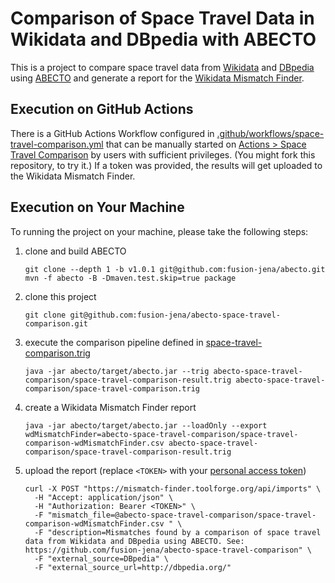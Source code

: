 # Comparison of Space Travel Data in Wikidata and DBpedia with ABECTO

This is a project to compare space travel data from [Wikidata](https://www.wikidata.org) and [DBpedia](https://www.dbpedia.org) using [ABECTO](https://github.com/fusion-jena/abecto) and generate a report for the [Wikidata Mismatch Finder](https://www.wikidata.org/wiki/Wikidata:Mismatch_Finder).

## Execution on GitHub Actions

There is a GitHub Actions Workflow configured in [.github/workflows/space-travel-comparison.yml](.github/workflows/space-travel-comparison.yml) that can be manually started on [Actions > Space Travel Comparison](https://github.com/fusion-jena/abecto-space-travel-comparison/actions/workflows/space-travel-comparison.yml) by users with sufficient privileges. (You might fork this repository, to try it.) If a token was provided, the results will get uploaded to the Wikidata Mismatch Finder.

## Execution on Your Machine

To running the project on your machine, please take the following steps:

1. clone and build ABECTO

	```
	git clone --depth 1 -b v1.0.1 git@github.com:fusion-jena/abecto.git
	mvn -f abecto -B -Dmaven.test.skip=true package
	```

2. clone this project

	```
	git clone git@github.com:fusion-jena/abecto-space-travel-comparison.git
	```

3. execute the comparison pipeline defined in [space-travel-comparison.trig](space-travel-comparison.trig)

	```
	java -jar abecto/target/abecto.jar --trig abecto-space-travel-comparison/space-travel-comparison-result.trig abecto-space-travel-comparison/space-travel-comparison.trig
	```

4. create a Wikidata Mismatch Finder report

	```
	java -jar abecto/target/abecto.jar --loadOnly --export wdMismatchFinder=abecto-space-travel-comparison/space-travel-comparison-wdMismatchFinder.csv abecto-space-travel-comparison/space-travel-comparison-result.trig
	```

5. upload the report (replace `<TOKEN>` with your [personal access token](https://github.com/wmde/wikidata-mismatch-finder/blob/main/docs/UserGuide.md#obtaining-an-api-access-token-))

	```
	curl -X POST "https://mismatch-finder.toolforge.org/api/imports" \
	  -H "Accept: application/json" \
	  -H "Authorization: Bearer <TOKEN>" \
	  -F "mismatch_file=@abecto-space-travel-comparison/space-travel-comparison-wdMismatchFinder.csv " \
	  -F "description=Mismatches found by a comparison of space travel data from Wikidata and DBpedia using ABECTO. See: https://github.com/fusion-jena/abecto-space-travel-comparison" \
	  -F "external_source=DBpedia" \
	  -F "external_source_url=http://dbpedia.org/"
	```
